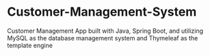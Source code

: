 # Customer-Management-System
Customer Management App built with Java, Spring Boot, and utilizing MySQL as the database management system and Thymeleaf as the template engine
